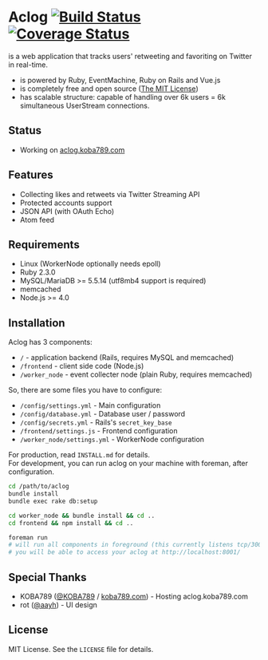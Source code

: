 # Aclog [![Build Status](https://travis-ci.org/rhenium/aclog.png?branch=master)](https://travis-ci.org/rhenium/aclog) [![Coverage Status](https://coveralls.io/repos/rhenium/aclog/badge.png)](https://coveralls.io/r/rhenium/aclog)
is a web application that tracks users' retweeting and favoriting on Twitter in real-time.

* is powered by Ruby, EventMachine, Ruby on Rails and Vue.js
* is completely free and open source ([The MIT License](https://github.com/rhenium/aclog/blob/master/LICENSE.txt))
* has scalable structure: capable of handling over 6k users = 6k simultaneous UserStream connections.

## Status
* Working on [aclog.koba789.com](http://aclog.koba789.com)

## Features
* Collecting likes and retweets via Twitter Streaming API
* Protected accounts support
* JSON API (with OAuth Echo)
* Atom feed

## Requirements
* Linux (WorkerNode optionally needs epoll)
* Ruby 2.3.0
* MySQL/MariaDB >= 5.5.14 (utf8mb4 support is required)
* memcached
* Node.js >= 4.0

## Installation
Aclog has 3 components:

* `/` - application backend (Rails, requires MySQL and memcached)
* `/frontend` - client side code (Node.js)
* `/worker_node` - event collecter node (plain Ruby, requires memcached)

So, there are some files you have to configure:

* `/config/settings.yml`      - Main configuration
* `/config/database.yml`      - Database user / password
* `/config/secrets.yml`       - Rails's `secret_key_base`
* `/frontend/settings.js`     - Frontend configuration
* `/worker_node/settings.yml` - WorkerNode configuration

For production, read `INSTALL.md` for details.  
For development, you can run aclog on your machine with foreman, after configuration.

```sh
cd /path/to/aclog
bundle install
bundle exec rake db:setup

cd worker_node && bundle install && cd ..
cd frontend && npm install && cd ..

foreman run
# will run all components in foreground (this currently listens tcp/3000 (backend), tcp/3001 (frontend), tcp/3002 (reverse proxy)
# you will be able to access your aclog at http://localhost:8001/
```

## Special Thanks
* KOBA789 ([@KOBA789](https://twitter.com/KOBA789) / [koba789.com](http://koba789.com)) - Hosting aclog.koba789.com
* rot ([@aayh](https://twitter.com/aayh)) - UI design

## License
MIT License. See the `LICENSE` file for details.

